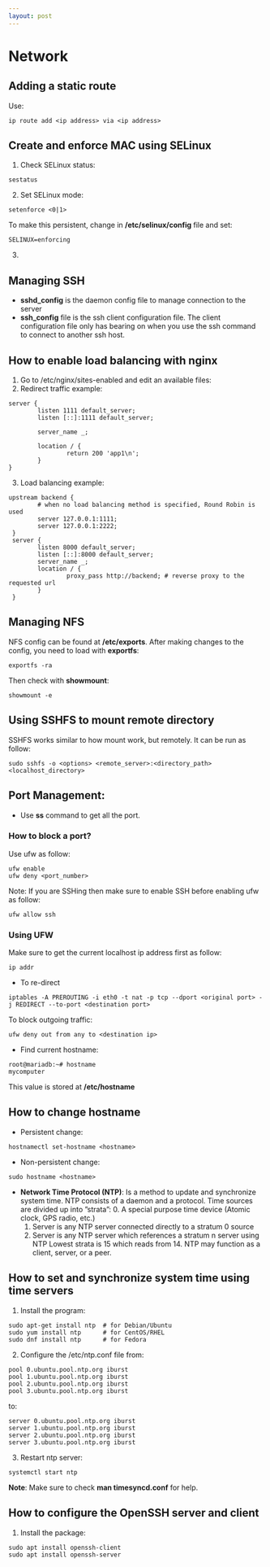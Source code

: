 ```yaml
---
layout: post
---
```

# Network

## Adding a static route
Use:
```
ip route add <ip address> via <ip address>
```

## Create and enforce MAC using SELinux
1. Check SELinux status:
```
sestatus
```
2. Set SELinux mode:
```
setenforce <0|1>
```
To make this persistent, change in **/etc/selinux/config** file and set:
```
SELINUX=enforcing
```
3. 

## Managing SSH
- **sshd_config** is the daemon config file to manage connection to the server
- **ssh_config** file is the ssh client configuration file. The client configuration file only has bearing on when you use the ssh command to connect to another ssh host. 

## How to enable load balancing with nginx
1. Go to /etc/nginx/sites-enabled and edit an available files:
2. Redirect traffic example:
```
server {
        listen 1111 default_server;
        listen [::]:1111 default_server;

        server_name _;

        location / {
                return 200 'app1\n';
        }
}
```
3. Load balancing example:
```
upstream backend {
        # when no load balancing method is specified, Round Robin is used
        server 127.0.0.1:1111;
        server 127.0.0.1:2222;
 }
 server {
        listen 8000 default_server;
        listen [::]:8000 default_server;
        server_name _;
        location / {
                proxy_pass http://backend; # reverse proxy to the requested url
        }
 }
```

## Managing NFS
NFS config can be found at **/etc/exports**. After making changes to the config, you need to load with **exportfs**:
```
exportfs -ra
```
Then check with **showmount**:
```
showmount -e
```

## Using SSHFS to mount remote directory
SSHFS works similar to how mount work, but remotely. It can be run as follow:
```
sudo sshfs -o <options> <remote_server>:<directory_path> <localhost_directory>
```

## Port Management:
- Use **ss** command to get all the port.

### How to block a port?
Use ufw as follow:
```
ufw enable
ufw deny <port_number>
```
Note: If you are SSHing then make sure to enable SSH before enabling ufw as follow:
```
ufw allow ssh
```
### Using UFW
Make sure to get the current localhost ip address first as follow:
```
ip addr
```
- To re-direct
```
iptables -A PREROUTING -i eth0 -t nat -p tcp --dport <original port> -j REDIRECT --to-port <destination port>
```
To block outgoing traffic:
```
ufw deny out from any to <destination ip>
```



- Find current hostname:
```
root@mariadb:~# hostname
mycomputer
```
This value is stored at **/etc/hostname**

## How to change hostname
- Persistent change:
```
hostnamectl set-hostname <hostname>
```
- Non-persistent change:
```
sudo hostname <hostname>
```

- **Network Time Protocol (NTP)**: Is a method to update and synchronize system time. NTP consists of a daemon and a protocol. Time sources are divided up into ”strata”:
    0. A special purpose time device (Atomic clock, GPS radio, etc.)
    1. Server is any NTP server connected directly to a stratum 0 source 
    2. Server is any NTP server which references a stratum n server using NTP
Lowest strata is 15 which reads from 14. NTP may function as a client, server, or a peer.


## How to set and synchronize system time using time servers
1. Install the program:
```
sudo apt-get install ntp  # for Debian/Ubuntu
sudo yum install ntp      # for CentOS/RHEL
sudo dnf install ntp      # for Fedora
```
2. Configure the /etc/ntp.conf file from:
```
pool 0.ubuntu.pool.ntp.org iburst
pool 1.ubuntu.pool.ntp.org iburst
pool 2.ubuntu.pool.ntp.org iburst
pool 3.ubuntu.pool.ntp.org iburst
```
to:
```
server 0.ubuntu.pool.ntp.org iburst
server 1.ubuntu.pool.ntp.org iburst
server 2.ubuntu.pool.ntp.org iburst
server 3.ubuntu.pool.ntp.org iburst
```
3. Restart ntp server:
```
systemctl start ntp
```

**Note**: Make sure to check **man timesyncd.conf** for help.


## How to configure the OpenSSH server and client
1. Install the package:
```
sudo apt install openssh-client
sudo apt install openssh-server
```
